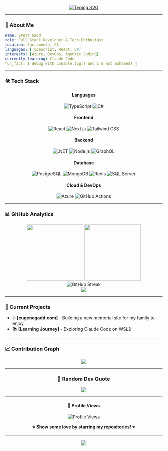 <div align="center">

[![Typing SVG](https://readme-typing-svg.herokuapp.com?font=Fira+Code&size=35&duration=3000&pause=1000&color=36BCF7FF&center=true&vCenter=true&width=1000&height=70&lines=Hey+there%2C+I'm+TheGaddLife!+👋;Welcome+to+my+GitHub+profile!+🚀;Let's+build+something+amazing+together!+💻)](https://git.io/typing-svg)

</div>

---

### 🚀 About Me

```yaml
name: Brett Gadd
role: Full Stack Developer & Tech Enthusiast
location: Sacramento, CA
languages: [TypeScript, React, C#]
interests: [Azure, DevOps, Agentic Coding]
currently_learning: Claude Code
fun_fact: I debug with console.log() and I'm not ashamed! 🐛
```

---

### 🛠️ Tech Stack

<div align="center">

#### Languages

![TypeScript](https://img.shields.io/badge/TypeScript-007ACC?style=for-the-badge&logo=typescript&logoColor=white)
![C#](https://img.shields.io/badge/C%23-239120?style=for-the-badge&logo=c-sharp&logoColor=white)

#### Frontend

![React](https://img.shields.io/badge/React-61DAFB?style=for-the-badge&logo=react&logoColor=black)
![Next.js](https://img.shields.io/badge/Next.js-000000?style=for-the-badge&logo=next.js&logoColor=white)
![Tailwind CSS](https://img.shields.io/badge/Tailwind_CSS-38B2AC?style=for-the-badge&logo=tailwind-css&logoColor=white)

#### Backend

![.NET](https://img.shields.io/badge/.NET-512BD4?style=for-the-badge&logo=dotnet&logoColor=white)
![Node.js](https://img.shields.io/badge/Node.js-339933?style=for-the-badge&logo=node.js&logoColor=white)
![GraphQL](https://img.shields.io/badge/GraphQL-E10098?style=for-the-badge&logo=graphql&logoColor=white)

#### Database

![PostgreSQL](https://img.shields.io/badge/PostgreSQL-316192?style=for-the-badge&logo=postgresql&logoColor=white)
![MongoDB](https://img.shields.io/badge/MongoDB-4EA94B?style=for-the-badge&logo=mongodb&logoColor=white)
![Redis](https://img.shields.io/badge/Redis-DC382D?style=for-the-badge&logo=redis&logoColor=white)
![SQL Server](https://img.shields.io/badge/Microsoft_SQL_Server-CC2927?style=for-the-badge&logo=microsoft-sql-server&logoColor=white)


#### Cloud & DevOps

![Azure](https://img.shields.io/badge/Azure-0089D6?style=for-the-badge&logo=microsoft-azure&logoColor=white)
![GitHub Actions](https://img.shields.io/badge/GitHub_Actions-2088FF?style=for-the-badge&logo=github-actions&logoColor=white)

</div>

---

### 📊 GitHub Analytics

<div align="center">
  
  <img height="180em" src="https://github-readme-stats.vercel.app/api?username=thegaddlife&show_icons=true&theme=tokyonight&include_all_commits=true&count_private=true"/>
  <img height="180em" src="https://github-readme-stats.vercel.app/api/top-langs/?username=thegaddlife&layout=compact&langs_count=8&theme=tokyonight"/>

</div>

<div align="center">
  <img src="https://github-readme-streak-stats.herokuapp.com/?user=thegaddlife&theme=tokyonight" alt="GitHub Streak"/>
</div>

<div align="center">
  <img src="https://github-profile-trophy.vercel.app/?username=thegaddlife&theme=tokyonight&no-frame=true&no-bg=false&margin-w=4"/>
</div>

---

### 🎯 Current Projects

- 🔥 **[eugenegadd.com]** - Building a new memorial site for my family to enjoy
- 📚 **[Learning Journey]** - Exploring Claude Code on WSL2

---

### 📈 Contribution Graph

<div align="center">
  <img src="https://github-readme-activity-graph.vercel.app/graph?username=thegaddlife&theme=tokyo-night&bg_color=0d1117&color=36bcf7&line=36bcf7&point=ffffff&area=true&hide_border=true" />
</div>

---

<div align="center">

### 💭 Random Dev Quote

![](https://quotes-github-readme.vercel.app/api?type=horizontal&theme=tokyonight)

</div>

---

<div align="center">

#### 👀 Profile Views

![Profile Views](https://komarev.com/ghpvc/?username=thegaddlife&color=36bcf7&style=flat-square&label=Profile+Views)

**⭐ Show some love by starring my repositories! ⭐**

</div>

---

<div align="center">
  <img src="https://capsule-render.vercel.app/api?type=waving&color=gradient&height=100&section=footer"/>
</div>
